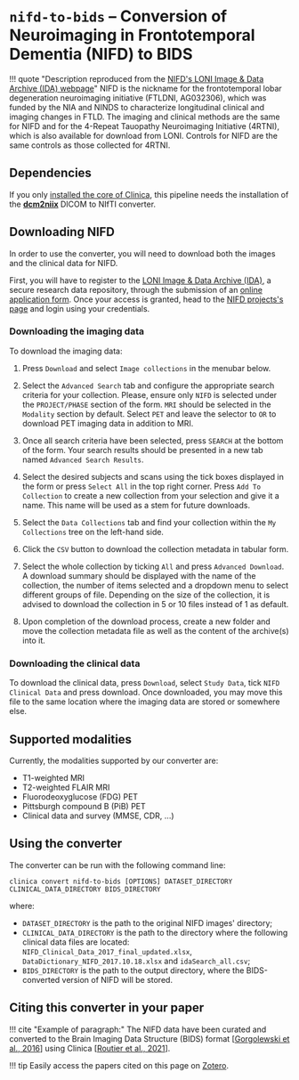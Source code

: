 # `nifd-to-bids` – Conversion of Neuroimaging in Frontotemporal Dementia (NIFD) to BIDS

!!! quote "Description reproduced from the [NIFD's LONI Image & Data Archive (IDA) webpage](https://ida.loni.usc.edu/home/projectPage.jsp?project=NIFD&page=HOME&subPage=OVERVIEW_PR#)"
    NIFD is the nickname for the frontotemporal lobar degeneration neuroimaging initiative (FTLDNI, AG032306), which was funded by the NIA and NINDS to characterize longitudinal clinical and imaging changes in FTLD.
    The imaging and clinical methods are the same for NIFD and for the 4-Repeat Tauopathy Neuroimaging Initiative (4RTNI), which is also available for download from LONI.
    Controls for NIFD are the same controls as those collected for 4RTNI.

## Dependencies

If you only [installed the core of Clinica](../Installation.md), this pipeline needs the installation of the [**dcm2niix**](../Third-party.md#dcm2nix) DICOM to NIfTI converter.

## Downloading NIFD

In order to use the converter, you will need to download both the images and the clinical data for NIFD.

First, you will have to register to the [LONI Image & Data Archive (IDA)](https://ida.loni.usc.edu/login.jsp), a secure
research data repository, through the submission of
an [online application form](https://ida.loni.usc.edu/collaboration/access/appApply.jsp?project=NIFD). Once your access
is granted, head to the [NIFD projects's page](https://ida.loni.usc.edu/home/projectPage.jsp?project=NIFD) and login
using your credentials.

### Downloading the imaging data

To download the imaging data:

1. Press `Download` and select `Image collections` in the menubar below.

2. Select the `Advanced Search` tab and configure the appropriate search criteria for your collection. Please, ensure
   only `NIFD` is selected under the `PROJECT/PHASE` section of the form. `MRI` should be selected in the `Modality`
   section by default. Select `PET` and leave the selector to `OR` to download PET imaging data in addition to MRI.

3. Once all search criteria have been selected, press `SEARCH` at the bottom of the form. Your search results should be
   presented in a new tab named `Advanced Search Results`.

4. Select the desired subjects and scans using the tick boxes displayed in the form or press `Select All` in the top
   right corner. Press `Add To Collection` to create a new collection from your selection and give it a name. This name
   will be used as a stem for future downloads.

5. Select the `Data Collections` tab and find your collection within the `My Collections` tree on the left-hand side.

6. Click the `CSV` button to download the collection metadata in tabular form.

7. Select the whole collection by ticking `All` and press `Advanced Download`. A download summary should be displayed
   with the name of the collection, the number of items selected and a dropdown menu to select different groups of file.
   Depending on the size of the collection, it is advised to download the collection in 5 or 10 files instead of 1 as
   default.

8. Upon completion of the download process, create a new folder and move the collection metadata file as well as the
   content of the archive(s) into it.

### Downloading the clinical data

To download the clinical data, press `Download`, select `Study Data`, tick `NIFD Clinical Data` and press download. Once
downloaded, you may move this file to the same location where the imaging data are stored or somewhere else.

## Supported modalities

Currently, the modalities supported by our converter are:

- T1-weighted MRI
- T2-weighted FLAIR MRI
- Fluorodeoxyglucose (FDG) PET
- Pittsburgh compound B (PiB) PET
- Clinical data and survey (MMSE, CDR, ...)

## Using the converter

The converter can be run with the following command line:

```Text
clinica convert nifd-to-bids [OPTIONS] DATASET_DIRECTORY CLINICAL_DATA_DIRECTORY BIDS_DIRECTORY 
```

where:

- `DATASET_DIRECTORY` is the path to the original NIFD images' directory;
- `CLINICAL_DATA_DIRECTORY` is the path to the directory where the following clinical data files are located: `NIFD_Clinical_Data_2017_final_updated.xlsx`, `DataDictionary_NIFD_2017.10.18.xlsx` and `idaSearch_all.csv`;
- `BIDS_DIRECTORY` is the path to the output directory, where the BIDS-converted version of NIFD will be stored.

## Citing this converter in your paper

!!! cite "Example of paragraph:"
    The NIFD data have been curated and converted to the Brain Imaging Data Structure (BIDS) format
    [[Gorgolewski et al., 2016](https://doi.org/10.1038/sdata.2016.44)] using Clinica
    [[Routier et al., 2021](https://doi.org/10.3389/fninf.2021.689675)].

!!! tip
    Easily access the papers cited on this page on [Zotero](https://www.zotero.org/groups/2240070/clinica_aramislab/collections/NASGJPVL).
